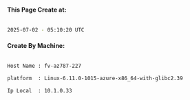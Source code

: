 
   
#### This Page Create at:

```bash

2025-07-02 - 05:10:20 UTC

```

#### Create By Machine:

```bash

Host Name : fv-az787-227

platform  : Linux-6.11.0-1015-azure-x86_64-with-glibc2.39

Ip Local  : 10.1.0.33

```

